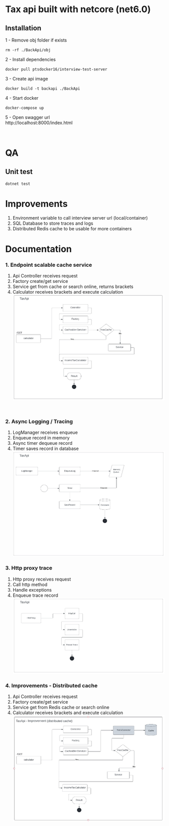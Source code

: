 # Tax api built with netcore (net6.0)
## Installation
1 - Remove obj folder if exists
<br/>
```
rm -rf ./BackApi/obj
```
2 - Install dependencies
<br/>
```
docker pull ptsdocker16/interview-test-server
```
3 - Create api image
```
docker build -t backapi ./BackApi
```
4 - Start docker
```
docker-compose up
```
5 - Open swagger url
<br/>
http://localhost:8000/index.html

<br/>

# QA
## Unit test

```
dotnet test
```

# Improvements
1. Environment variable to call interview server url (local/container)
2. SQL Database to store traces and logs
3. Distributed Redis cache to be usable for more containers

# Documentation

### 1. Endpoint scalable cache service
1. Api Controller receives request
2. Factory create/get service
3. Service get from cache or search online, returns brackets
4. Calculator receives brackets and execute calculation
![Endpoing image](/Documentation/Endpoint2.jpg)
<br/>

### 2. Async Logging / Tracing
1. LogManager receives enqueue
2. Enqueue record in memory
3. Async timer dequeue record
4. Timer saves record in database
![Logging image](/Documentation/Logging.jpg)

### 3. Http proxy trace
1. Http proxy receives request
2. Call http method
3. Handle exceptions
4. Enqueue trace record
![Logging image](/Documentation/HttpProxy.jpg)

### 4. Improvements - Distributed cache
1. Api Controller receives request
2. Factory create/get service
3. Service get from Redis cache or search online
4. Calculator receives brackets and execute calculation
![Improvement image](/Documentation/Improvement2.jpg)
